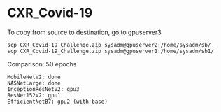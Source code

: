 # CXR_Covid-19

To copy from source to destination, go to gpuserver3
```
scp CXR_Covid-19_Challenge.zip sysadm@gpuserver2:/home/sysadm/sb/
scp CXR_Covid-19_Challenge.zip sysadm@gpuserver1:/home/sysadm/sb1/
```

Comparison: 50 epochs

```
MobileNetV2: done
NASNetLarge: done
InceptionResNetV2: gpu3
ResNet152V2: gpu1
EfficientNetB7: gpu2 (with base)
```
